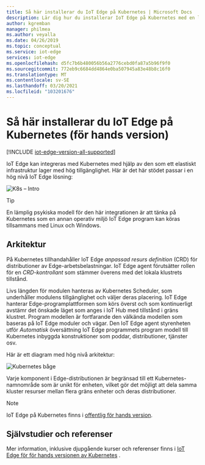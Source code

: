 ```yaml
---
title: Så här installerar du IoT Edge på Kubernetes | Microsoft Docs
description: Lär dig hur du installerar IoT Edge på Kubernetes med en lokal miljö för utvecklings kluster
author: kgremban
manager: philmea
ms.author: veyalla
ms.date: 04/26/2019
ms.topic: conceptual
ms.service: iot-edge
services: iot-edge
ms.openlocfilehash: d5fc7b6b480056b56a2776cebd0fa87a5b96f9f0
ms.sourcegitcommit: 772eb9c6684dd4864e0ba507945a83e48b8c16f0
ms.translationtype: MT
ms.contentlocale: sv-SE
ms.lasthandoff: 03/20/2021
ms.locfileid: "103201676"
---
```

# <a name="how-to-install-iot-edge-on-kubernetes-preview"></a>Så här installerar du IoT Edge på Kubernetes (för hands version)

[!INCLUDE [iot-edge-version-all-supported](../../includes/iot-edge-version-all-supported.md)]

IoT Edge kan integreras med Kubernetes med hjälp av den som ett elastiskt infrastruktur lager med hög tillgänglighet. Här är det här stödet passar i en hög nivå IoT Edge lösning:

![K8s – Intro](./media/how-to-install-iot-edge-kubernetes/kubernetes-model.png)

>[!TIP]
>En lämplig psykiska modell för den här integrationen är att tänka på Kubernetes som en annan operativ miljö IoT Edge program kan köras tillsammans med Linux och Windows.

## <a name="architecture"></a>Arkitektur 
På Kubernetes tillhandahåller IoT Edge *anpassad resurs definition* (CRD) för distributioner av Edge-arbetsbelastningar. IoT Edge agent förutsätter rollen för en  *CRD-kontrollant* som stämmer överens med det lokala klustrets tillstånd.

Livs längden för modulen hanteras av Kubernetes Scheduler, som underhåller modulens tillgänglighet och väljer deras placering. IoT Edge hanterar Edge-programplattformen som körs överst och som kontinuerligt avstämr det önskade läget som anges i IoT Hub med tillstånd i gräns klustret. Program modellen är fortfarande den välkända modellen som baseras på IoT Edge moduler och vägar. Den IoT Edge agent styrenheten utför *Automatisk* översättning IoT Edge programmets program modell till Kubernetes inbyggda konstruktioner som poddar, distributioner, tjänster osv.

Här är ett diagram med hög nivå arkitektur:

![Kubernetes båge](./media/how-to-install-iot-edge-kubernetes/publicpreview-refresh-kubernetes.png)

Varje komponent i Edge-distributionen är begränsad till ett Kubernetes-namnområde som är unikt för enheten, vilket gör det möjligt att dela samma kluster resurser mellan flera gräns enheter och deras distributioner.

>[!NOTE]
>IoT Edge på Kubernetes finns i [offentlig för hands version](https://azure.microsoft.com/support/legal/preview-supplemental-terms/).

## <a name="tutorials-and-references"></a>Självstudier och referenser 

Mer information, inklusive djupgående kurser och referenser finns i [IoT Edge för för hands versionen av Kubernetes](https://aka.ms/edgek8sdoc) .
